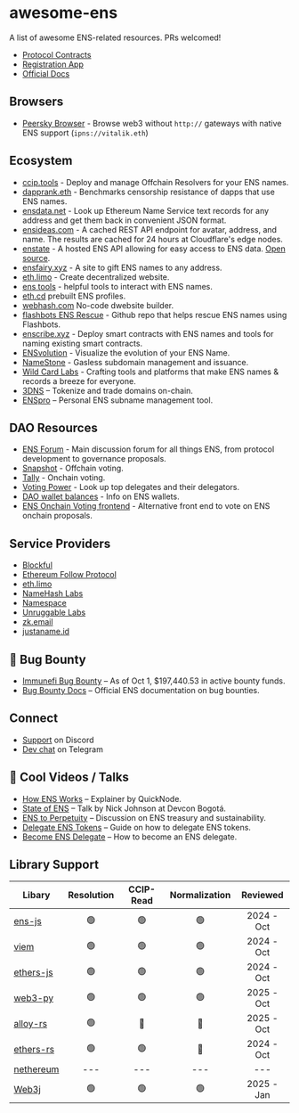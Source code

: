 # awesome-ens

A list of awesome ENS-related resources. PRs welcomed!

- [Protocol Contracts](https://github.com/ensdomains/ens-contracts)
- [Registration App](https://app.ens.domains/)
- [Official Docs](https://docs.ens.domains/)

## Browsers
- [Peersky Browser](https://peersky.p2plabs.xyz/) - Browse web3 without `http://` gateways with native ENS support (`ipns://vitalik.eth`)

## Ecosystem

- [ccip.tools](https://ccip.tools/) - Deploy and manage Offchain Resolvers for your ENS names.
- [dapprank.eth](https://dapprank.eth.limo) - Benchmarks censorship resistance of dapps that use ENS names.
- [ensdata.net](https://ensdata.net/) - Look up Ethereum Name Service text records for any address and get them back in convenient JSON format.
- [ensideas.com](https://ensideas.com/) - A cached REST API endpoint for avatar, address, and name. The results are cached for 24 hours at Cloudflare's edge nodes.
- [enstate](https://enstate.rs/) - A hosted ENS API allowing for easy access to ENS data. [Open source](https://github.com/v3xlabs/enstate).
- [ensfairy.xyz](https://ensfairy.xyz/) - A site to gift ENS names to any address.
- [eth.limo](https://eth.limo/) - Create decentralized website.
- [ens tools](https://tools.ens.domains/) - helpful tools to interact with ENS names.
- [eth.cd](https://eth.cd/) prebuilt ENS profiles.
- [webhash.com](https://webhash.com/) No-code dwebsite builder.
- [flashbots ENS Rescue](https://github.com/Arachnid/flashbots-ens-rescue) - Github repo that helps rescue ENS names using Flashbots.
- [enscribe.xyz](https://www.enscribe.xyz) - Deploy smart contracts with ENS names and tools for naming existing smart contracts.
- [ENSvolution](https://www.ensvolution.xyz) - Visualize the evolution of your ENS Name.
- [NameStone](https://namestone.com/) - Gasless subdomain management and issuance.
- [Wild Card Labs](https://wildcardlabs.xyz/index.html) - Crafting tools and platforms that make ENS names & records a breeze for everyone.
- [3DNS](https://3dns.box/) – Tokenize and trade domains on-chain.
- [ENSpro](https://enspro.xyz/) – Personal ENS subname management tool.

## DAO Resources

- [ENS Forum](https://discuss.ens.domains/) - Main discussion forum for all things ENS, from protocol development to governance proposals.
- [Snapshot](https://snapshot.org/#/ens.eth) - Offchain voting.
- [Tally](https://www.tally.xyz/gov/ens) - Onchain voting.
- [Voting Power](https://votingpower.xyz/) - Look up top delegates and their delegators.
- [DAO wallet balances](https://www.enswallets.xyz/) - Info on ENS wallets.
- [ENS Onchain Voting frontend](https://dao.ens.gregskril.com/) - Alternative front end to vote on ENS onchain proposals. 

## Service Providers

- [Blockful](https://blockful.io/)
- [Ethereum Follow Protocol](https://ethfollow.xyz/)
- [eth.limo](https://eth.limo/)
- [NameHash Labs](https://namehashlabs.org/)
- [Namespace](https://www.namespace.tech/)
- [Unruggable Labs](https://unruggable.com/)
- [zk.email](https://zk.email/)
- [justaname.id](https://www.justaname.id/)

## 🐛 Bug Bounty
- [Immunefi Bug Bounty](https://immunefi.com/bug-bounty/ens/information/) – As of Oct 1, $197,440.53 in active bounty funds.
- [Bug Bounty Docs](https://docs.ens.domains/bugs/) – Official ENS documentation on bug bounties.

## Connect

- [Support](https://chat.ens.domains/) on Discord
- [Dev chat](https://t.me/+TJ_M02FbKwcyNjgx) on Telegram

## 🎥 Cool Videos / Talks
- [How ENS Works](https://www.youtube.com/watch?v=QL1QcfQnaiI) – Explainer by QuickNode.
- [State of ENS](https://www.youtube.com/watch?v=Pta198KJTaw) – Talk by Nick Johnson at Devcon Bogotá.
- [ENS to Perpetuity](https://www.youtube.com/watch?v=jeiTztEW0wg) – Discussion on ENS treasury and sustainability.
- [Delegate ENS Tokens](https://www.youtube.com/watch?v=Vq2X6WgfhbE&list=PLF256tss692BNxa4OhSWSr9a969mZ9zD5) – Guide on how to delegate ENS tokens.
- [Become ENS Delegate](https://www.youtube.com/watch?v=tUhN20FeQtM) – How to become an ENS delegate.


## Library Support

| Libary | Resolution | CCIP-Read | Normalization | Reviewed |
|------------|:------------:|:------------:|:------------:|:------------:|
| [ens-js](https://github.com/ensdomains/ensjs) | 🟢 | 🟢 | 🟢 | 2024 - Oct |
| [viem](https://viem.sh/) | 🟢 | 🟢 | 🟢 | 2024 - Oct |
| [ethers-js](https://github.com/ethers-io/ethers.js) | 🟢 | 🟢 | 🟢 | 2024 - Oct |
| [web3-py](https://github.com/ethereum/web3.py) | 🟢 | 🟢  | 🟢 | 2025 - Oct |
| [alloy-rs](https://github.com/alloy-rs) | 🟢 | 🔴 | 🔴 | 2025 - Oct |
| [ethers-rs](https://github.com/gakonst/ethers-rs) | 🟢 | 🟢 | 🔴 | 2024 - Oct |
| [nethereum](https://github.com/Nethereum/Nethereum) | --- | --- | --- | --- |
| [Web3j](https://github.com/LFDT-web3j/web3j) | 🟢 | 🟢 | 🟢 | 2025 - Jan |
